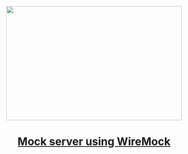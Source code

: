 
<p align="center">
  <img width="460" height="300" src="https://miro.medium.com/v2/resize:fit:828/format:webp/1*z_i-n8J-usqELI-Vit0HXA.png">
</p>

<h1 align="center"><a href="https://medium.com/gitconnected/mock-server-using-wiremock-a61cbd55a690">Mock server using WireMock
</a></h1>
